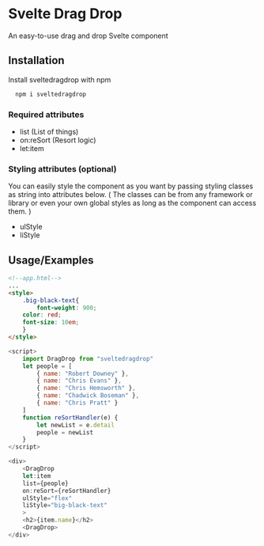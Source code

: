 
# Svelte Drag Drop

An easy-to-use drag and drop Svelte component




## Installation

Install sveltedragdrop with npm

```bash
  npm i sveltedragdrop
```
    
### Required attributes
- list
(List of things)
- on:reSort
(Resort logic)
- let:item

### Styling attributes (optional)
You can easily style the component as you want by passing styling classes as string into attributes below.
( The classes can be from any framework or library or even your own global styles as long as the component can access them. )
- ulStyle
- liStyle
## Usage/Examples

```HTML
<!--app.html-->
...
<style>
    .big-black-text{
        font-weight: 900;
	color: red;
	font-size: 10em;
    }
</style>
```

```javascript
<script>
    import DragDrop from "sveltedragdrop"
    let people = [
        { name: "Robert Downey" },
        { name: "Chris Evans" },
        { name: "Chris Hemsworth" },
        { name: "Chadwick Boseman" },
        { name: "Chris Pratt" }
    ]
    function reSortHandler(e) {
        let newList = e.detail
        people = newList
    }
</script>

<div>
    <DragDrop 
    let:item
    list={people}
    on:reSort={reSortHandler}
    ulStyle="flex"
    liStyle="big-black-text"
    >
    <h2>{item.name}</h2>
    <DragDrop>
</div>
```

